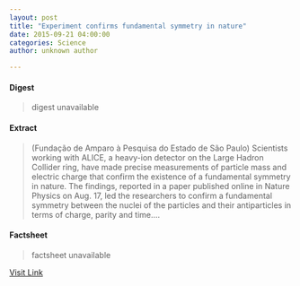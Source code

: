 ```yaml
---
layout: post
title: "Experiment confirms fundamental symmetry in nature"
date: 2015-09-21 04:00:00
categories: Science
author: unknown author

---
```



#### Digest
>digest unavailable

#### Extract
>(Fundação de Amparo à Pesquisa do Estado de São Paulo) Scientists working with ALICE, a heavy-ion detector on the Large Hadron Collider ring, have made precise measurements of particle mass and electric charge that confirm the existence of a fundamental symmetry in nature. The findings, reported in a paper published online in Nature Physics on Aug. 17, led the researchers to confirm a fundamental symmetry between the nuclei of the particles and their antiparticles in terms of charge, parity and time....

#### Factsheet
>factsheet unavailable

[Visit Link](http://www.eurekalert.org/pub_releases/2015-09/fda-ecf092115.php)


